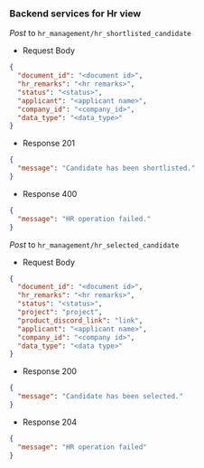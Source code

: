 ### Backend services for Hr view

_Post_ to `hr_management/hr_shortlisted_candidate`

- Request Body

```json
{
  "document_id": "<document id>",
  "hr_remarks": "<hr remarks>",
  "status": "<status>",
  "applicant": "<applicant name>",
  "company_id": "<company_id>",
  "data_type": "<data_type>"
}
```

- Response 201

```json
{
  "message": "Candidate has been shortlisted."
}
```

- Response 400

```json
{
  "message": "HR operation failed."
}
```

_Post_ to `hr_management/hr_selected_candidate`

- Request Body

```json
{
  "document_id": "<document id>",
  "hr_remarks": "<hr remarks>",
  "status": "<status>",
  "project": "project",
  "product_discord_link": "link",
  "applicant": "<applicant name>",
  "company_id": "<company id>",
  "data_type": "<data type>"
}
```

- Response 200

```json
{
  "message": "Candidate has been selected."
}
```

- Response 204

```json
{
  "message": "HR operation failed"
}
```
